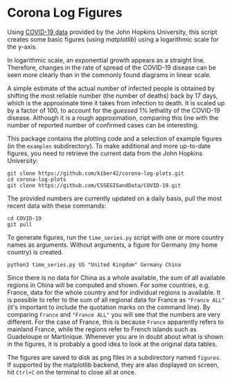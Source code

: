 # Corona Log Figures

Using [COVID-19 data](https://github.com/CSSEGISandData/COVID-19/tree/master/csse_covid_19_data/csse_covid_19_time_series "Github page from which tables with virus data in csv format can be downloaded") provided by the John Hopkins University, this script creates some basic figures (using *matplotlib*) using a logarithmic scale for the y-axis.

In logarithmic scale, an exponential growth appears as a straight line.  Therefore, changes in the rate of spread of the COVID-19 disease can be seen more clearly than in the commonly found diagrams in linear scale.

A simple estimate of the actual number of infected people is obtained by shifting the most reliable number (the number of deaths) back by 17 days, which is the approximate time it takes from infection to death.  It is scaled up by a factor of 100, to account for the *guessed* 1% lethality of the COVID-19 disease.  Although it is a rough approximation, comparing this line with the number of reported number of confirmed cases can be interesting.

This package contains the plotting code and a selection of example figures (in the `examples` subdirectory).  To make additional and more up-to-date figures, you need to retrieve the current data from the John Hopkins University:
```
git clone https://github.com/kiber42/corona-log-plots.git
cd corona-log-plots
git clone https://github.com/CSSEGISandData/COVID-19.git
```

The provided numbers are currently updated on a daily basis, pull the most recent data with these commands:
```
cd COVID-19
git pull
```

To generate figures, run the `time_series.py` script with one or more country names as arguments.  Without arguments, a figure for Germany (my home country) is created.
```
python3 time_series.py US "United Kingdom" Germany China
```

Since there is no data for China as a whole available, the sum of all available regions in China will be computed and shown.  For some countries, e.g. France, data for the whole country and for individual regions is available.  It is possible to refer to the sum of all regional data for France as `"France ALL"` (it's important to include the quotation marks on the command line).  By comparing `France` and `"France ALL"` you will see that the numbers are very different.  For the case of France, this is because `France` apparently refers to mainland France, while the regions refer to French islands such as Guadeloupe or Martinique.  Whenever you are in doubt about what is shown in the figures, it is probably a good idea to look at the original data tables.

The figures are saved to disk as png files in a subdirectory named `figures`.  If supported by the matplotlib backend, they are also displayed on screen, hit `Ctrl+C` on the terminal to close all at once.
